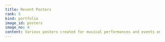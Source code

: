 ```yaml
---
title: Recent Posters
rank: 5
kind: portfolio
image_id: posters
image_no: 4
content: Various posters created for musical performances and events on Yale Campus.
---
```

